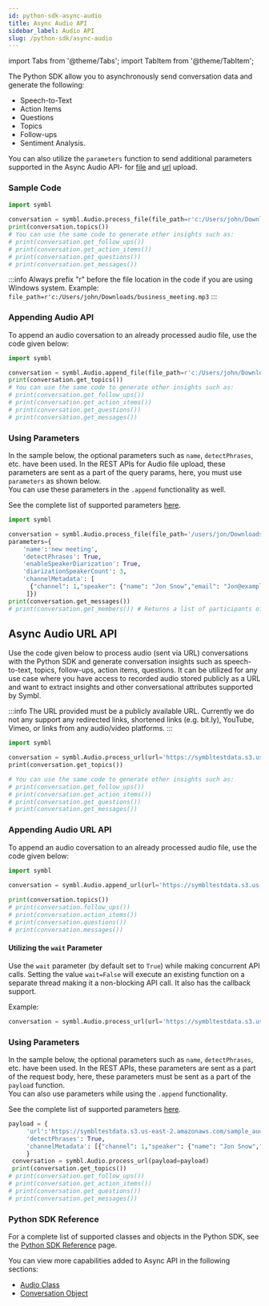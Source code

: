 ```yaml
---
id: python-sdk-async-audio
title: Async Audio API 
sidebar_label: Audio API
slug: /python-sdk/async-audio
---
```

import Tabs from '@theme/Tabs';
import TabItem from '@theme/TabItem';

The Python SDK allow you to asynchronously send conversation data and generate the following:

- Speech-to-Text
- Action Items
- Questions
- Topics
- Follow-ups
- Sentiment Analysis. 

You can also utilize the `parameters` function to send additional parameters supported in the Async Audio API- for [file](/docs/async-api/overview/audio/post-audio) and [url](/docs/async-api/overview/audio/post-audio-url) upload.

### Sample Code
```python
import symbl
 
conversation = symbl.Audio.process_file(file_path=r'c:/Users/john/Downloads/business_meeting.mp3')
print(conversation.topics())
# You can use the same code to generate other insights such as:
# print(conversation.get_follow_ups())
# print(conversation.get_action_items())
# print(conversation.get_questions())
# print(conversation.get_messages())
```
:::info
Always prefix "r" before the file location in the code if you are using Windows system. Example: `file_path=r'c:/Users/john/Downloads/business_meeting.mp3`
:::

### Appending Audio API

To append an audio coversation to an already processed audio file, use the code given below:

```py
import symbl

conversation = symbl.Audio.append_file(file_path=r'c:/Users/john/Downloads/business_meeting.mp3')
print(conversation.get_topics())
# You can use the same code to generate other insights such as:
# print(conversation.get_follow_ups())
# print(conversation.get_action_items())
# print(conversation.get_questions())
# print(conversation.get_messages())
```
### Using Parameters

In the sample below, the optional parameters such as `name`, `detectPhrases`, etc. have been used. In the REST APIs for Audio file upload, these parameters are sent as a part of the query params, here, you must use `parameters` as shown below. <br/>
You can use these parameters in the `.append` functionality as well. 

See the complete list of supported parameters [here](/docs/async-api/overview/audio/post-audio/#query-params). 

```py
import symbl

conversation = symbl.Audio.process_file(file_path='/users/jon/Downloads/Welcome.mp3', 
parameters={
    'name':'new meeting', 
    'detectPhrases': True, 
    'enableSpeakerDiarization': True, 
    'diarizationSpeakerCount': 3, 
    'channelMetadata': [
      {"channel": 1,"speaker": {"name": "Jon Snow","email": "Jon@example.com"}}
     ]})
print(conversation.get_messages())
# print(conversation.get_members()) # Returns a list of participants of the conversation.
```

## Async Audio URL API

Use the code given below to process audio (sent via URL) conversations with the Python SDK and generate conversation insights such as speech-to-text, topics, follow-ups, action items, questions. It can be utilized for any use case where you have access to recorded audio stored publicly as a URL and want to extract insights and other conversational attributes supported by Symbl. 

:::info
The URL provided must be a publicly available URL. Currently we do not any support any redirected links, shortened links (e.g. bit.ly), YouTube, Vimeo, or links from any audio/video platforms.
:::

```py
import symbl

conversation = symbl.Audio.process_url(url='https://symbltestdata.s3.us-east-2.amazonaws.com/sample_audio_file.wav')
​print(conversation.get_topics())

# You can use the same code to generate other insights such as:
# print(conversation.get_follow_ups())
# print(conversation.get_action_items())
# print(conversation.get_questions())
# print(conversation.get_messages())
```
### Appending Audio URL API

To append an audio coversation to an already processed audio file, use the code given below:

```python
import symbl

conversation = symbl.Audio.append_url(url='https://symbltestdata.s3.us-east-2.amazonaws.com/sample_audio_file.wav', conversation_id='5973791156994048')
​
print(conversation.topics())
# print(conversation.follow_ups())
# print(conversation.action_items())
# print(conversation.questions())
# print(conversation.messages())
```
#### Utilizing the `wait` Parameter

Use the `wait` parameter (by default set to `True`) while making concurrent API calls. Setting the value `wait=False` will execute an existing function on a separate thread making it a non-blocking API call. It also has the callback support.<br/>

Example:

```python
conversation = symbl.Audio.process_url(url='https://symbltestdata.s3.us-east-2.amazonaws.com/sample_audio_file.wav', wait=False)
```
### Using Parameters

In the sample below, the optional parameters such as `name`, `detectPhrases`, etc. have been used. In the REST APIs, these parameters are sent as a part of the request body, here, these parameters must be sent as a part of the `payload` function. <br/>
You can also use parameters while using the `.append` functionality. 

See the complete list of supported parameters [here](/docs/async-api/overview/audio/post-audio-url#request-body). 

```py
payload = {
     'url':'https://symbltestdata.s3.us-east-2.amazonaws.com/sample_audio_file.wav', 
     'detectPhrases': True, 
     'channelMetadata': [{"channel": 1,"speaker": {"name": "Jon Snow","email": "jon@example.com"}}]
     }
 conversation = symbl.Audio.process_url(payload=payload)
 print(conversation.get_topics())
# print(conversation.get_follow_ups())
# print(conversation.get_action_items())
# print(conversation.get_questions())
# print(conversation.get_messages())
```

### Python SDK Reference

For a complete list of supported classes and objects in the Python SDK, see the [Python SDK Reference](/docs/python-sdk/python-sdk-reference) page. 

You can view more capabilities added to Async API in the following sections:

- [Audio Class](/docs/python-sdk/python-sdk-reference#audio-class)<br/>
- [Conversation Object](/docs/python-sdk/python-sdk-reference#conversation-object)